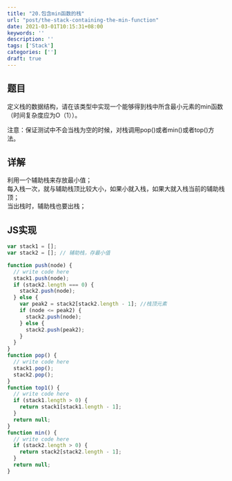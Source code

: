 ```yaml
---
title: "20.包含min函数的栈"
url: "post/the-stack-containing-the-min-function"
date: 2021-03-01T10:15:31+08:00
keywords: ''
description: ''
tags: ['Stack']
categories: ['']
draft: true
---
```



## 题目

定义栈的数据结构，请在该类型中实现一个能够得到栈中所含最小元素的min函数（时间复杂度应为O（1））。  

注意：保证测试中不会当栈为空的时候，对栈调用pop()或者min()或者top()方法。

## 详解

利用一个辅助栈来存放最小值；  
每入栈一次，就与辅助栈顶比较大小，如果小就入栈，如果大就入栈当前的辅助栈顶；  
当出栈时，辅助栈也要出栈；  

## JS实现

```javascript
var stack1 = [];
var stack2 = []; // 辅助栈，存最小值

function push(node) {
  // write code here
  stack1.push(node);
  if (stack2.length === 0) {
    stack2.push(node);
  } else {
    var peak2 = stack2[stack2.length - 1]; //栈顶元素
    if (node <= peak2) {
      stack2.push(node);
    } else {
      stack2.push(peak2);
    }
  }
}
function pop() {
  // write code here
  stack1.pop();
  stack2.pop();
}
function top1() {
  // write code here
  if (stack1.length > 0) {
    return stack1[stack1.length - 1];
  }
  return null;
}
function min() {
  // write code here
  if (stack2.length > 0) {
    return stack2[stack2.length - 1];
  }
  return null;
}
```
